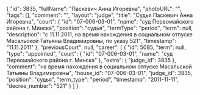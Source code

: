 {
    "id": 3835,
    "fullName": "Паскевич Анна Игоревна",
    "photoURL": "",
    "tags": [],
    "comment": "",
    "layout": "judge",
    "title": "Судья Паскевич Анна Игоревна",
    "court": {
        "id": "07-006-03-01",
        "name": "суд Первомайского района г. Минска",
        "position": "судья",
        "termType": "period",
        "term": null,
        "description": "c 11.11.2011, на время нахождения в социальном отпуске Масальской Татьяны Владимировны, по указу 521",
        "timestamp": "11.11.2011"
    },
    "previousCourt": null,
    "career": [
        {
            "id": 5085,
            "term": null,
            "type": "appointed",
            "court": {
                "id": "07-006-03-01",
                "name": "суд Первомайского района г. Минска"
            },
            "extra": {
                "judge_id": 3835
            },
            "comment": "на время нахождения в социальном отпуске Масальской Татьяны Владимировны",
            "house_id": "07-006-03-01",
            "judge_id": 3835,
            "position": "судья",
            "term_type": "period",
            "timestamp": "2011-11-11",
            "decree_number": "521"
        }
    ]
}